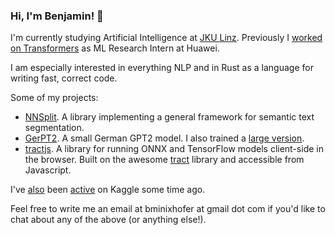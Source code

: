 ### Hi, I'm Benjamin! 👋

I'm currently studying Artificial Intelligence at [JKU Linz](https://www.jku.at/en/degree-programs/types-of-degree-programs/bachelors-and-diploma-degree-programs/ba-artificial-intelligence/). Previously I [worked on Transformers](https://super.gluebenchmark.com/leaderboard) as ML Research Intern at Huawei.

I am especially interested in everything NLP and in Rust as a language for writing fast, correct code.

Some of my projects:

- [NNSplit](https://bminixhofer.github.io/nnsplit/). A library implementing a general framework for semantic text segmentation.
- [GerPT2](https://github.com/bminixhofer/gerpt2). A small German GPT2 model. I also trained a [large version](https://huggingface.co/benjamin/gerpt2-large).
- [tractjs](https://github.com/bminixhofer/tracjts). A library for running ONNX and TensorFlow models client-side in the browser. Built on the awesome [tract](https://github.com/sonos/tract) library and accessible from Javascript.

I've [also](https://www.kaggle.com/c/petfinder-adoption-prediction/discussion/125436) been [active](https://www.kaggle.com/c/petfinder-adoption-prediction/leaderboard) on Kaggle some time ago.

Feel free to write me an email at bminixhofer at gmail dot com if you'd like to chat about any of the above (or anything else!).
